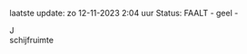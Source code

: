 laatste update: 
zo 12-11-2023  2:04   uur 
Status: FAALT - geel - 
<div class="service R">J</div><div class="service Y">schijfruimte</div>